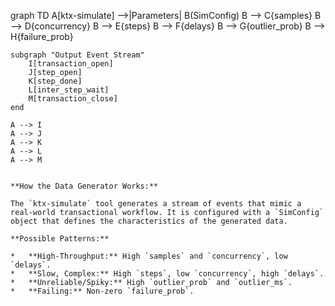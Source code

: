 graph TD
    A[ktx-simulate] -->|Parameters| B(SimConfig)
    B --> C{samples}
    B --> D{concurrency}
    B --> E{steps}
    B --> F{delays}
    B --> G{outlier_prob}
    B --> H{failure_prob}

    subgraph "Output Event Stream"
        I[transaction_open]
        J[step_open]
        K[step_done]
        L[inter_step_wait]
        M[transaction_close]
    end

    A --> I
    A --> J
    A --> K
    A --> L
    A --> M
```

**How the Data Generator Works:**

The `ktx-simulate` tool generates a stream of events that mimic a real-world transactional workflow. It is configured with a `SimConfig` object that defines the characteristics of the generated data.

**Possible Patterns:**

*   **High-Throughput:** High `samples` and `concurrency`, low `delays`.
*   **Slow, Complex:** High `steps`, low `concurrency`, high `delays`.
*   **Unreliable/Spiky:** High `outlier_prob` and `outlier_ms`.
*   **Failing:** Non-zero `failure_prob`.
